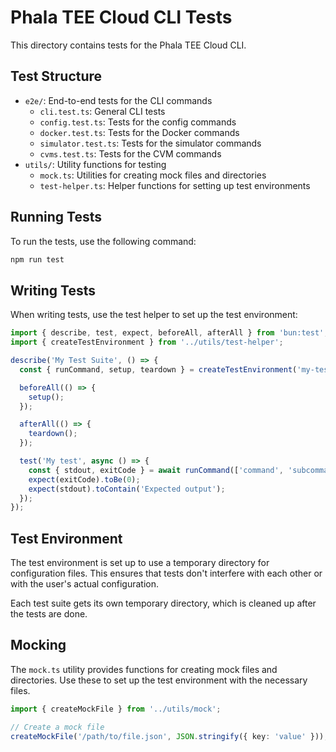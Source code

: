 # Phala TEE Cloud CLI Tests

This directory contains tests for the Phala TEE Cloud CLI.

## Test Structure

- `e2e/`: End-to-end tests for the CLI commands
  - `cli.test.ts`: General CLI tests
  - `config.test.ts`: Tests for the config commands
  - `docker.test.ts`: Tests for the Docker commands
  - `simulator.test.ts`: Tests for the simulator commands
  - `cvms.test.ts`: Tests for the CVM commands
- `utils/`: Utility functions for testing
  - `mock.ts`: Utilities for creating mock files and directories
  - `test-helper.ts`: Helper functions for setting up test environments

## Running Tests

To run the tests, use the following command:

```bash
npm run test
```

## Writing Tests

When writing tests, use the test helper to set up the test environment:

```typescript
import { describe, test, expect, beforeAll, afterAll } from 'bun:test';
import { createTestEnvironment } from '../utils/test-helper';

describe('My Test Suite', () => {
  const { runCommand, setup, teardown } = createTestEnvironment('my-test');

  beforeAll(() => {
    setup();
  });

  afterAll(() => {
    teardown();
  });

  test('My test', async () => {
    const { stdout, exitCode } = await runCommand(['command', 'subcommand', '--option']);
    expect(exitCode).toBe(0);
    expect(stdout).toContain('Expected output');
  });
});
```

## Test Environment

The test environment is set up to use a temporary directory for configuration files. This ensures that tests don't interfere with each other or with the user's actual configuration.

Each test suite gets its own temporary directory, which is cleaned up after the tests are done.

## Mocking

The `mock.ts` utility provides functions for creating mock files and directories. Use these to set up the test environment with the necessary files.

```typescript
import { createMockFile } from '../utils/mock';

// Create a mock file
createMockFile('/path/to/file.json', JSON.stringify({ key: 'value' }));
``` 
